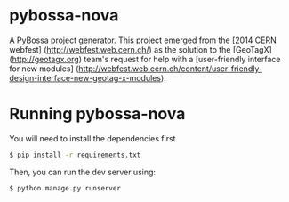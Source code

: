 pybossa-nova
===============

A PyBossa project generator. 
This project emerged from the [2014 CERN webfest] (http://webfest.web.cern.ch/) as the solution to the [GeoTagX] (http://geotagx.org) team's request for help with a [user-friendly interface for new modules] (http://webfest.web.cern.ch/content/user-friendly-design-interface-new-geotag-x-modules). 


Running pybossa-nova
===============

You will need to install the dependencies first

```bash
$ pip install -r requirements.txt
```

Then, you can run the dev server using:

```bash
$ python manage.py runserver
```
